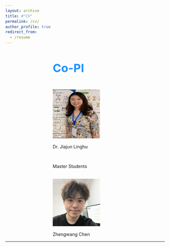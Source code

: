 ```yaml
---
layout: archive
title: #"CV"
permalink: /cv/
author_profile: true
redirect_from:
  - /resume
---
```


<div style="margin-left: 150px;">  
<span style="font-size:18px"> <h1 style="color:	#1E90FF;">Co-PI</h1> </span> <br />
<img src="../images/lh.jpg" alt="Dr.Jiajun Linghu" width="150" height="155" />  
 <p class="name">Dr. Jiajun Linghu</p>  
  <br /> 
  
Master Students<br />  <br />   


<img src="../images/zw.png" alt="Zhengwang Chen" width="150" height="150" />  
<p class="name">Zhengwang Chen</p>  

</div>




  
---

